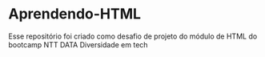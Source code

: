 # Aprendendo-HTML
Esse repositório foi criado como desafio de projeto do módulo de HTML do bootcamp NTT DATA Diversidade em tech
